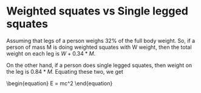 # Weighted squates vs Single legged squates

Assuming that legs of a person weighs 32% of the full body weight. So, if a person of mass M is doing weighted squates with W weight, then the total weight on each leg is $W + 0.34 * M$.

On the other hand, if a person does single legged squates, then weight on the leg is $0.84 * M$. Equating these two, we get

\begin{equation}
E = mc^2
\end{equation}
